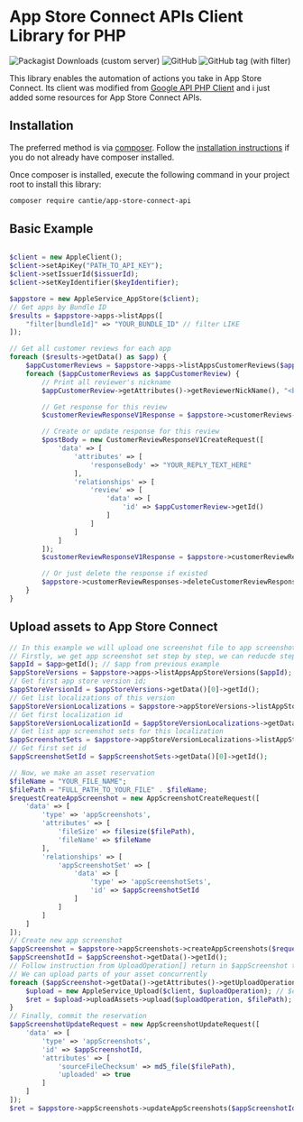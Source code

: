 # App Store Connect APIs Client Library for PHP
![Packagist Downloads (custom server)](https://img.shields.io/packagist/dt/cantie/app-store-connect-api)
![GitHub](https://img.shields.io/github/license/cantie/app-store-connect-api)
![GitHub tag (with filter)](https://img.shields.io/github/v/tag/cantie/app-store-connect-api)

This library enables the automation of actions you take in App Store Connect. Its client was modified from [Google API PHP Client](https://github.com/googleapis/google-api-php-client) and i just added some resources for App Store Connect APIs.


## Installation ##

The preferred method is via [composer](https://getcomposer.org/). Follow the
[installation instructions](https://getcomposer.org/doc/00-intro.md) if you do not already have
composer installed.

Once composer is installed, execute the following command in your project root to install this library:

```sh
composer require cantie/app-store-connect-api
```

## Basic Example ##
```php

$client = new AppleClient();
$client->setApiKey("PATH_TO_API_KEY");
$client->setIssuerId($issuerId);
$client->setKeyIdentifier($keyIdentifier);

$appstore = new AppleService_AppStore($client);
// Get apps by Bundle ID
$results = $appstore->apps->listApps([
    "filter[bundleId]" => "YOUR_BUNDLE_ID" // filter LIKE
]);

// Get all customer reviews for each app
foreach ($results->getData() as $app) {
    $appCustomerReviews = $appstore->apps->listAppsCustomerReviews($app->getId());
    foreach ($appCustomerReviews as $appCustomerReview) {
        // Print all reviewer's nickname
        $appCustomerReview->getAttributes()->getReviewerNickName(), "<br /> \n";

        // Get response for this review
        $customerReviewResponseV1Response = $appstore->customerReviews->getCustomerReviewsResponse($appCustomerReview->getId());

        // Create or update response for this review
        $postBody = new CustomerReviewResponseV1CreateRequest([
            'data' => [
                'attributes' => [
                    'responseBody' => "YOUR_REPLY_TEXT_HERE"
                ],
                'relationships' => [
                    'review' => [
                        'data' => [
                            'id' => $appCustomerReview->getId()
                        ]
                    ]
                ]
            ]
        ]);
        $customerReviewResponseV1Response = $appstore->customerReviewResponses->createCustomerReviewResponses($postBody);

        // Or just delete the response if existed
        $appstore->customerReviewResponses->deleteCustomerReviewResponses($customerReviewResponseV1Response->getData()->getId());
    }
}
```

## Upload assets to App Store Connect ##
```php
// In this example we will upload one screenshot file to app screenshot set
// Firstly, we get app screenshot set step by step, we can reducde steps by include[] parameters in query
$appId = $app>getId(); // $app from previous example
$appStoreVersions = $appstore->apps->listAppsAppStoreVersions($appId);
// Get first app store version id;
$appStoreVersionId = $appStoreVersions->getData()[0]->getId();
// Get list localizations of this version
$appStoreVersionLocalizations = $appstore->appStoreVersions->listAppStoreVersionsAppStoreVersionLocalizations($appStoreVersionId);
// Get first localization id
$appStoreVersionLocalizationId = $appStoreVersionLocalizations->getData()[0]->getId();
// Get list app screenshot sets for this localization
$appScreenshotSets = $appstore->appStoreVersionLocalizations->listAppStoreVersionLocalizationsAppScreenshotSets($appStoreVersionLocalizationId);
// Get first set id
$appScreenshotSetId = $appScreenshotSets->getData()[0]->getId();

// Now, we make an asset reservation
$fileName = "YOUR_FILE_NAME";
$filePath = "FULL_PATH_TO_YOUR_FILE" . $fileName;
$requestCreateAppScreenshot = new AppScreenshotCreateRequest([
    'data' => [
        'type' => 'appScreenshots',
        'attributes' => [
            'fileSize' => filesize($filePath),
            'fileName' => $fileName
        ],
        'relationships' => [
            'appScreenshotSet' => [
                'data' => [
                    'type' => 'appScreenshotSets',
                    'id' => $appScreenshotSetId
                ]
            ]
        ]
    ]
]);
// Create new app screenshot
$appScreenshot = $appstore->appScreenshots->createAppScreenshots($requestCreateAppScreenshot);
$appScreenshotId = $appScreenshot->getData()->getId();
// Follow instruction from UploadOperation[] return in $appScreenshot to upload part or whole asset file
// We can upload parts of your asset concurrently
foreach ($appScreenshot->getData()->getAttributes()->getUploadOperations() as $uploadOperation) {
    $upload = new AppleService_Upload($client, $uploadOperation); // $client from above example
    $ret = $upload->uploadAssets->upload($uploadOperation, $filePath);
}
// Finally, commit the reservation
$appScreenshotUpdateRequest = new AppScreenshotUpdateRequest([
    'data' => [
        'type' => 'appScreenshots',
        'id' => $appScreenshotId,
        'attributes' => [
            'sourceFileChecksum' => md5_file($filePath),
            'uploaded' => true
        ]
    ]
]);
$ret = $appstore->appScreenshots->updateAppScreenshots($appScreenshotId, $appScreenshotUpdateRequest); 
```

